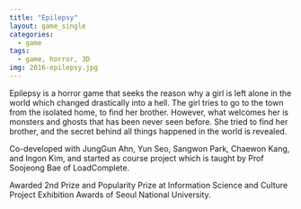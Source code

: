 ```yaml
---
title: "Epilepsy"
layout: game_single
categories:
  - game
tags:
  - game, horror, 3D
img: 2016-epilepsy.jpg
---
```

Epilepsy is a horror game that seeks the reason why a girl is left alone in the world which changed drastically into a hell. The girl tries to go to the town from the isolated home, to find her brother. However, what welcomes her is monsters and ghosts that has been never seen before. She tried to find her brother, and the secret behind all things happened in the world is revealed.

Co-developed with JungGun Ahn, Yun Seo, Sangwon Park, Chaewon Kang, and Ingon Kim, and started as course project which is taught by Prof Soojeong Bae of LoadComplete.

Awarded 2nd Prize and Popularity Prize at Information Science and Culture Project Exhibition Awards of Seoul National University.
